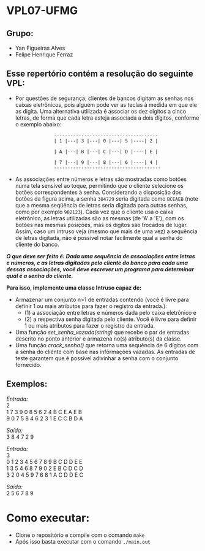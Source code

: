 # VPL07-UFMG

## Grupo:
* Yan Figueiras Alves
* Felipe Henrique Ferraz

## Esse repertório contém a resolução do seguinte VPL:
* Por questões de segurança, clientes de bancos digitam as senhas nos caixas eletrônicos, pois alguém pode ver as teclas à medida em que ele as digita. Uma alternativa utilizada é associar os dez dígitos a cinco letras, de forma que cada letra esteja associada a dois dígitos, conforme o exemplo abaixo:

                    --------------------------------------
                    | 1 |---| 3 |---| 0 |---| 5 |----| 2 |

                    | A |---| B |---| C |---| D |----| E |
    
                    | 7 |---| 9 |---| 8 |---| 6 |----| 4 |    
                    ---------------------------------------    


* As associações entre números e letras são mostradas como botões numa tela sensível ao toque, permitindo que o cliente selecione os botões correspondentes à senha. Considerando a disposição dos botões da figura acima, a senha ``384729`` seria digitada como ``BCEAEB`` (note que a mesma seqüência de letras seria digitada para outras senhas, como por exemplo ``982123``). Cada vez que o cliente usa o caixa eletrônico, as letras utilizadas são as mesmas (de 'A’ a 'E’), com os botões nas mesmas posições, mas os dígitos são trocados de lugar. Assim, caso um intruso veja (mesmo que mais de uma vez) a sequência de letras digitada, não é possível notar facilmente qual a senha do cliente do banco.

***O que deve ser feito é: Dada uma sequência de associações entre letras e números, e as letras digitadas pelo cliente do banco para cada uma dessas associações, você deve escrever um programa para determinar qual é a senha do cliente.***

**Para isso, implemente uma classe Intruso capaz de:**

-  Armazenar um conjunto n>1 de entradas contendo (você é livre para definir 1 ou mais atributos para fazer o registro da entrada.):
    - (1) a associação entre letras e números dada pelo caixa eletrônico e
    - (2) a respectiva senha digitada pelo cliente.    Você é livre para definir 1 ou mais atributos para fazer o registro da entrada.
- Uma função *set_senha_vazada(string)* que recebe o par de entradas descrito no ponto anterior e armazena no(s) atributo(s) da classe.
- Uma função *crack_senha()* que retorna uma sequência de 6 dígitos com a senha do cliente com base nas informações vazadas. As entradas de teste garantem que é possível adivinhar a senha com o conjunto fornecido.

## Exemplos:
*Entrada:*   
2    
1 7 3 9 0 8 5 6 2 4 B C E A E B     
9 0 7 5 8 4 6 2 3 1 E C C B D A

*Saída:*   
3 8 4 7 2 9

*Entrada:*   
3   
0 1 2 3 4 5 6 7 8 9 B C D D E E    
1 3 5 4 6 8 7 9 0 2 E B C D C D    
3 2 0 4 5 9 7 6 8 1 A C D D E C

*Saída:*   
2 5 6 7 8 9


# Como executar:

- Clone o repositório e compile com o comando `make`
- Após isso basta executar com o comando `./main.out`
